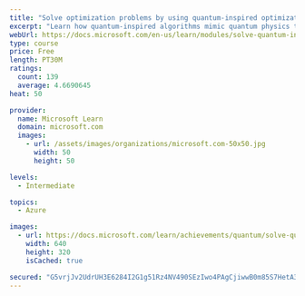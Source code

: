 ```yaml
---
title: "Solve optimization problems by using quantum-inspired optimization"
excerpt: "Learn how quantum-inspired algorithms mimic quantum physics to solve difficult optimization problems."
webUrl: https://docs.microsoft.com/en-us/learn/modules/solve-quantum-inspired-optimization-problems/
type: course
price: Free
length: PT30M
ratings:
  count: 139
  average: 4.6690645
heat: 50

provider:
  name: Microsoft Learn
  domain: microsoft.com
  images:
    - url: /assets/images/organizations/microsoft.com-50x50.jpg
      width: 50
      height: 50

levels:
  - Intermediate

topics:
  - Azure

images:
  - url: https://docs.microsoft.com/learn/achievements/quantum/solve-quantum-inspired-optimization-problems-social.png
    width: 640
    height: 320
    isCached: true

secured: "G5vrjJv2UdrUH3E6284I2G1g51Rz4NV490SEzIwo4PAgCjiwwB0m85S7HetA32iN2gwTeCXmPq57gOfaKLnf6nTlbdLfzDs5zJadzoJJ3A7y6+H4mb5KOXwGOdkTLzdEVlTnnTr5yp3Jk/WPmfsR4sJqu1FyTmC6x3OZ2y0hnxytLlKiBURQx52FDvYLQhZR2fLtm0jtVw6mpa7rAi7t+2DV+dT6q/kPkrYLXsrp8ZE1V75gdbfXHMvkImdB6JWcO63hw1VJ3JxBV8Rh2CfIhUPYxV/GI2NqwGsRkEzrz62TcuXEVFll1kNVCK/KrQXeVGLn/l8FMVQJRb7ia1+752KaV1vq2o4RHb9JGpgJAP648V67GjOo5m26BHjLEAsWd7GBFW697lvn7UUhrOx5gtCEF9+gEs5BHGw8jTkkPpM=;BEqcc3ltVe5097QW/8ouAw=="
---
```


